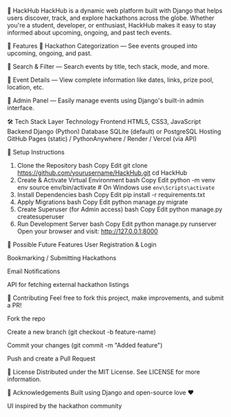 
🚀 HackHub
HackHub is a dynamic web platform built with Django that helps users discover, track, and explore hackathons across the globe. Whether you're a student, developer, or enthusiast, HackHub makes it easy to stay informed about upcoming, ongoing, and past tech events.

🧩 Features
📅 Hackathon Categorization — See events grouped into upcoming, ongoing, and past.

🔎 Search & Filter — Search events by title, tech stack, mode, and more.

📝 Event Details — View complete information like dates, links, prize pool, location, etc.

🔧 Admin Panel — Easily manage events using Django's built-in admin interface.

🛠 Tech Stack
Layer	Technology
Frontend	HTML5, CSS3, JavaScript
Backend	Django (Python)
Database	SQLite (default) or PostgreSQL
Hosting	GitHub Pages (static) / PythonAnywhere / Render / Vercel (via API)

🚀 Setup Instructions
1. Clone the Repository
   bash
   Copy
   Edit
   git clone https://github.com/yourusername/HackHub.git
   cd HackHub
2. Create & Activate Virtual Environment
   bash
   Copy
   Edit
   python -m venv env
   source env/bin/activate    # On Windows use `env\Scripts\activate`
3. Install Dependencies
   bash
   Copy
   Edit
   pip install -r requirements.txt
4. Apply Migrations
   bash
   Copy
   Edit
   python manage.py migrate
5. Create Superuser (for Admin access)
   bash
   Copy
   Edit
   python manage.py createsuperuser
6. Run Development Server
   bash
   Copy
   Edit
   python manage.py runserver
   Open your browser and visit: http://127.0.0.1:8000

🧠 Possible Future Features
User Registration & Login

Bookmarking / Submitting Hackathons

Email Notifications

API for fetching external hackathon listings

👥 Contributing
Feel free to fork this project, make improvements, and submit a PR!

Fork the repo

Create a new branch (git checkout -b feature-name)

Commit your changes (git commit -m "Added feature")

Push and create a Pull Request

📄 License
Distributed under the MIT License. See LICENSE for more information.

🤝 Acknowledgements
Built using Django and open-source love ❤️

UI inspired by the hackathon community

